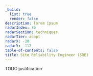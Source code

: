 ```yaml
---
_build:
  list: true
  render: false
description: lorem ipsum
radarIndex: 76
radarSection: techniques
radarTier: adopt
radarX: -20
radarY: -112
table-of-contents: false
title: Site Reliability Engineer (SRE)
---
```


TODO justification
